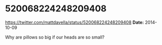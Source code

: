 # 520068224248209408
https://twitter.com/mattdavella/status/520068224248209408
**Date:** 2014-10-09

Why are pillows so big if our heads are so small?
